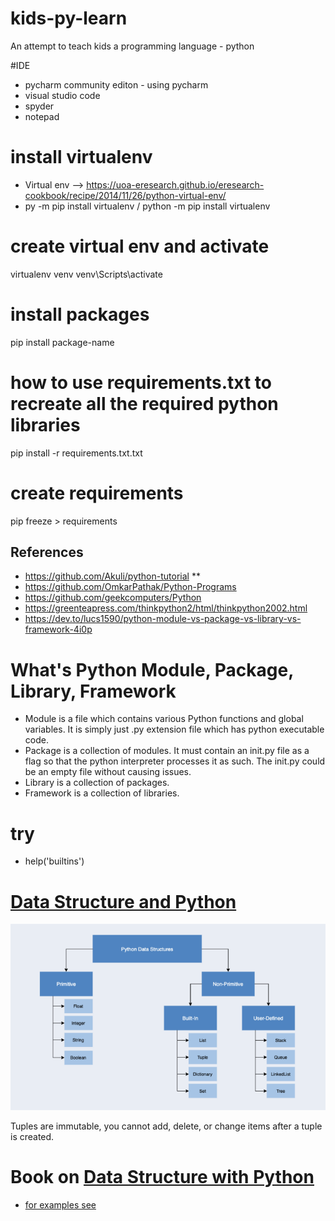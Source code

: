 # kids-py-learn
An attempt to teach kids a programming language - python 

#IDE
- pycharm community editon - using pycharm
- visual studio code
- spyder
- notepad

# install virtualenv
- Virtual env --> https://uoa-eresearch.github.io/eresearch-cookbook/recipe/2014/11/26/python-virtual-env/
- py -m pip install virtualenv / python -m pip install virtualenv

# create virtual env and activate
virtualenv venv
venv\Scripts\activate

# install packages
pip install package-name
# how to use requirements.txt to recreate all the required python libraries
pip install -r requirements.txt.txt

# create requirements
pip freeze > requirements

References
----------------------
- https://github.com/Akuli/python-tutorial **
- https://github.com/OmkarPathak/Python-Programs
- https://github.com/geekcomputers/Python
- https://greenteapress.com/thinkpython2/html/thinkpython2002.html
- https://dev.to/lucs1590/python-module-vs-package-vs-library-vs-framework-4i0p

# What's Python Module, Package, Library, Framework
- Module is a file which contains various Python functions and global variables. It is simply just .py extension file which has python executable code.
- Package is a collection of modules. It must contain an init.py file as a flag so that the python interpreter processes it as such. The init.py could be an empty file without causing issues.
- Library is a collection of packages.
- Framework is a collection of libraries.

# try
- help('builtins')

# [Data Structure and Python](https://towardsdatascience.com/which-python-data-structure-should-you-use-fa1edd82946c)
![img.png](img.png)

Tuples are immutable, you cannot add, delete, or change items after a tuple is created.

# Book on [Data Structure with Python](http://home.ustc.edu.cn/~huang83/ds/Data%20Structures%20and%20Algorithms%20Using%20Python.pdf) 
- [for examples see](src/data_struct)
